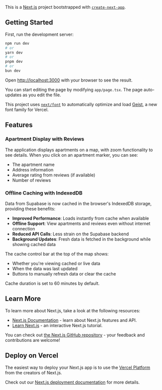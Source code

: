 This is a [Next.js](https://nextjs.org) project bootstrapped with [`create-next-app`](https://nextjs.org/docs/app/api-reference/cli/create-next-app).

## Getting Started

First, run the development server:

```bash
npm run dev
# or
yarn dev
# or
pnpm dev
# or
bun dev
```

Open [http://localhost:3000](http://localhost:3000) with your browser to see the result.

You can start editing the page by modifying `app/page.tsx`. The page auto-updates as you edit the file.

This project uses [`next/font`](https://nextjs.org/docs/app/building-your-application/optimizing/fonts) to automatically optimize and load [Geist](https://vercel.com/font), a new font family for Vercel.

## Features

### Apartment Display with Reviews

The application displays apartments on a map, with zoom functionality to see details. When you click on an apartment marker, you can see:

- The apartment name
- Address information
- Average rating from reviews (if available)
- Number of reviews

### Offline Caching with IndexedDB

Data from Supabase is now cached in the browser's IndexedDB storage, providing these benefits:

- **Improved Performance**: Loads instantly from cache when available
- **Offline Support**: View apartments and reviews even without internet connection
- **Reduced API Calls**: Less strain on the Supabase backend
- **Background Updates**: Fresh data is fetched in the background while showing cached data

The cache control bar at the top of the map shows:

- Whether you're viewing cached or live data
- When the data was last updated
- Buttons to manually refresh data or clear the cache

Cache duration is set to 60 minutes by default.

## Learn More

To learn more about Next.js, take a look at the following resources:

- [Next.js Documentation](https://nextjs.org/docs) - learn about Next.js features and API.
- [Learn Next.js](https://nextjs.org/learn) - an interactive Next.js tutorial.

You can check out [the Next.js GitHub repository](https://github.com/vercel/next.js) - your feedback and contributions are welcome!

## Deploy on Vercel

The easiest way to deploy your Next.js app is to use the [Vercel Platform](https://vercel.com/new?utm_medium=default-template&filter=next.js&utm_source=create-next-app&utm_campaign=create-next-app-readme) from the creators of Next.js.

Check out our [Next.js deployment documentation](https://nextjs.org/docs/app/building-your-application/deploying) for more details.

